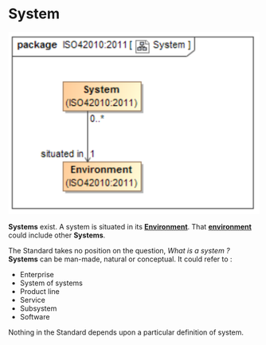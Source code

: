 # System

![The system and environment](../Resources/System-Environment.png)

**Systems** exist. A system is situated in its **[Environment](Environment.md)**. That **[environment](Environment.md)** could include other **Systems**.

The Standard takes no position on the question, *What is a system ?*
**Systems** can be man-made, natural or conceptual.
It could refer to :

- Enterprise
- System of systems
- Product line
- Service
- Subsystem
- Software

Nothing in the Standard depends upon a particular definition of system.
